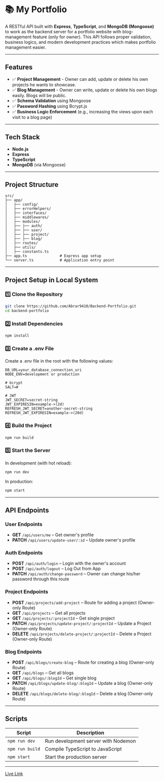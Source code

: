 # 📚 My Portfolio

A RESTful API built with **Express**, **TypeScript**, and **MongoDB (Mongoose)** to work as the backend server for a portfolio website with blog-management feature (only for owner). This API follows proper validation, business logics, and modern development practices which makes portfolio management easier.

---

## Features

- ✅ **Project Management** - Owner can add, update or delete his own projects he wants to showcase.
- ✅ **Blog Management** - Owner can write, update or delete his own blogs easily. Blogs will be public.
- ✅ **Schema Validation** using Mongoose
- ✅ **Password Hashing** using Bcrypt.js
- ✅ **Business Logic Enforcement** (e.g., increasing the views upon each visit to a blog page)

---

## Tech Stack

- **Node.js**
- **Express**
- **TypeScript**
- **MongoDB** (via Mongoose)

---

## Project Structure

```plaintext
src/
├── app/
│   ├── config/     
│   ├── errorHelpers/     
│   ├── interfaces/      
│   ├── middlewares/          
│   ├── modules/          
│   ├── ├── auth/                   
│   ├── ├── user/          
│   ├── ├── project/          
│   ├── ├── blog/          
│   ├── routes/          
│   ├── utils/          
│   ├── constants.ts          
├── app.ts               # Express app setup
└── server.ts            # Application entry point
```

---

## Project Setup in Local System

### 1️⃣ Clone the Repository

```bash
git clone https://github.com/Abrar9410/Backend-Portfolio.git
cd backend-portfolio
```

### 2️⃣ Install Dependencies

```bash
npm install
```

### 3️⃣ Create a .env File
Create a .env file in the root with the following values:

```env
DB_URL=your_database_connection_uri
NODE_ENV=development or production

# bcrypt
SALT=#

# JWT
JWT_SECRET=secret-string
JWT_EXPIRESIN=example->(2d)
REFRESH_JWT_SECRET=another-secret-string
REFRESH_JWT_EXPIRESIN=example->(20d)
```

### 4️⃣ Build the Project

```bash
npm run build
```

### 5️⃣ Start the Server
In development (with hot reload):

```bash
npm run dev
```

In production:

```bash
npm start
```

--- 

## API Endpoints

### User Endpoints
  
- **GET** `/api/users/me` – Get owner's profile 
- **PATCH** `/api/users/update-user/:id` – Update owner's profile  


### Auth Endpoints

- **POST** `/api/auth/login` – Login with the owner's account  
- **POST** `/api/auth/logout` – Log Out from App  
- **PATCH** `/api/auth/change-password` – Owner can change his/her password through this route  


### Project Endpoints

- **POST** `/api/projects/add-project` – Route for adding a project (Owner-only Route)    
- **GET** `/api/projects` – Get all projects    
- **GET** `/api/projects/:projectId` – Get single project
- **PATCH** `/api/projects/update-project/:projectId` – Update a Project (Owner-only Route)
- **DELETE** `/api/projects/delete-project/:projectId` – Delete a Project (Owner-only Route)


### Blog Endpoints

- **POST** `/api/blogs/create-blog` – Route for creating a blog (Owner-only Route)    
- **GET** `/api/blogs` – Get all blogs    
- **GET** `/api/blogs/:blogId` – Get single blog
- **PATCH** `/api/blogs/update-blog/:blogId` – Update a blog (Owner-only Route)
- **DELETE** `/api/blogs/delete-blog/:blogId` – Delete a blog (Owner-only Route)


---

## Scripts

| Script         | Description                           |
|----------------|---------------------------------------|
| `npm run dev`  | Run development server with Nodemon   |
| `npm run build`| Compile TypeScript to JavaScript      |
| `npm start`    | Start the production server           |

---

[Live Link]()

